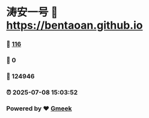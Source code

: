 # 涛安一号 :link: https://bentaoan.github.io 
### :page_facing_up: [116](https://bentaoan.github.io/tag.html) 
### :speech_balloon: 0 
### :hibiscus: 124946 
### :alarm_clock: 2025-07-08 15:03:52 
### Powered by :heart: [Gmeek](https://github.com/Meekdai/Gmeek)
